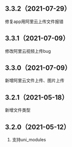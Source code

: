 ## 3.3.2（2021-07-29）
修复app用阿里云上传文件报错
## 3.3.1（2021-07-09）
修改阿里云视频上传bug
## 3.3.0（2021-07-09）
新增阿里云文件上传、图片上传
## 3.2.1（2021-05-18）
新增文件类型
## 3.2.0（2021-05-12）
1. 支持uni_modules
